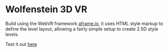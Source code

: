 # Wolfenstein 3D VR

Build using the WebVR framework [aframe.io]([https://aframe.io/), it uses HTML style markup to define the level layout, allowing a fairly simple setup to create 2.5D style levels.

Test it out [here](https://roskelld.github.io/Wolf3DVR/)
